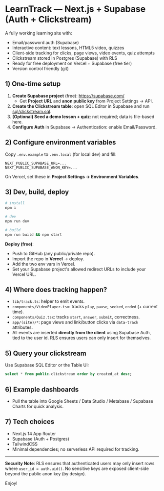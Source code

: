 # LearnTrack — Next.js + Supabase (Auth + Clickstream)

A fully working learning site with:
- Email/password auth (Supabase)
- Interactive content: text lessons, HTML5 video, quizzes
- Client-side tracking for clicks, page views, video events, quiz attempts
- Clickstream stored in Postgres (Supabase) with RLS
- Ready for free deployment on Vercel + Supabase (free tier)
- Version control friendly (git)

## 1) One-time setup

1. **Create Supabase project** (free): https://supabase.com/
   - Get **Project URL** and **anon public key** from Project Settings → API.
2. **Create the Clickstream table**: open SQL Editor in Supabase and run [sql/clickstream.sql](sql/clickstream.sql).
3. **(Optional) Seed a demo lesson + quiz**: not required; data is file-based here.
4. **Configure Auth** in Supabase → Authentication: enable Email/Password.

## 2) Configure environment variables

Copy `.env.example` to `.env.local` (for local dev) and fill:

```
NEXT_PUBLIC_SUPABASE_URL=... 
NEXT_PUBLIC_SUPABASE_ANON_KEY=...
```

On Vercel, set these in **Project Settings → Environment Variables**.

## 3) Dev, build, deploy

```bash
# install
npm i

# dev
npm run dev

# build
npm run build && npm start
```

**Deploy (free)**:
- Push to GitHub (any public/private repo).
- Import the repo in **Vercel** → deploy.
- Add the two env vars in Vercel.
- Set your Supabase project's allowed redirect URLs to include your Vercel URL.

## 4) Where does tracking happen?

- `lib/track.ts`: helper to emit events.
- `components/VideoPlayer.tsx`: tracks `play`, `pause`, `seeked`, `ended` (+ current time).
- `components/Quiz.tsx`: tracks `start`, `answer`, `submit`, correctness.
- `app/(site)/*`: page views and link/button clicks via `data-track` attributes.
- All events are inserted **directly from the client** using Supabase Auth, tied to the user id. RLS ensures users can only insert for themselves.

## 5) Query your clickstream

Use Supabase SQL Editor or the Table UI:

```sql
select * from public.clickstream order by created_at desc;
```

## 6) Example dashboards

- Pull the table into Google Sheets / Data Studio / Metabase / Supabase Charts for quick analysis.

## 7) Tech choices

- Next.js 14 App Router
- Supabase (Auth + Postgres)
- TailwindCSS
- Minimal dependencies; no serverless API required for tracking.

---

**Security Note**: RLS ensures that authenticated users may only insert rows where `user_id = auth.uid()`. No sensitive keys are exposed client-side beyond the public anon key (by design).

Enjoy!
